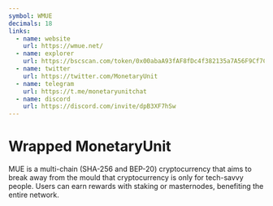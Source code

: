 ```yaml
---
symbol: WMUE
decimals: 18
links:
  - name: website
    url: https://wmue.net/
  - name: explorer
    url: https://bscscan.com/token/0x00abaA93fAF8fDc4f382135a7A56F9Cf7C3EdD21
  - name: twitter
    url: https://twitter.com/MonetaryUnit
  - name: telegram
    url: https://t.me/monetaryunitchat
  - name: discord
    url: https://discord.com/invite/dpB3XF7hSw
---
```


# Wrapped MonetaryUnit

MUE is a multi-chain (SHA-256 and BEP-20) cryptocurrency that aims to break away from the mould that cryptocurrency is only for tech-savvy people. Users can earn rewards with staking or masternodes, benefiting the entire network.
